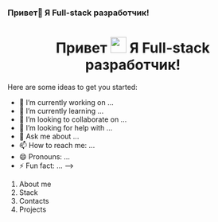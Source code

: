 ### Привет👋 Я Full-stack разработчик!
<h1 align="center">
  Привет
  <img src="https://github.com/blackcater/blackcater/raw/main/images/Hi.gif" height="32"/>
  Я Full-stack разработчик!
</h1>
Here are some ideas to get you started:

- 🔭 I’m currently working on ...
- 🌱 I’m currently learning ...
- 👯 I’m looking to collaborate on ...
- 🤔 I’m looking for help with ...
- 💬 Ask me about ...
- 📫 How to reach me: ...
- 😄 Pronouns: ...
- ⚡ Fun fact: ...
-->


1. About me
2. Stack
3. Contacts
4. Projects
